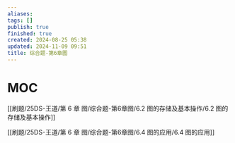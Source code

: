 ```yaml
---
aliases: 
tags: []
publish: true
finished: true
created: 2024-08-25 05:38
updated: 2024-11-09 09:51
title: 综合题-第6章图
---
```

# MOC

[[刷题/25DS-王道/第 6 章 图/综合题-第6章图/6.2 图的存储及基本操作/6.2 图的存储及基本操作]]

[[刷题/25DS-王道/第 6 章 图/综合题-第6章图/6.4 图的应用/6.4 图的应用]]